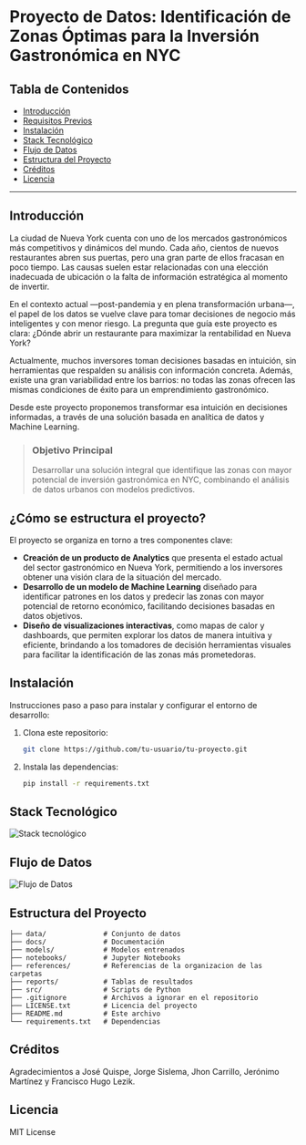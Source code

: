 # Proyecto de Datos: Identificación de Zonas Óptimas para la Inversión Gastronómica en NYC

## Tabla de Contenidos
- [Introducción](#introducción)
- [Requisitos Previos](#requisitos-previos)
- [Instalación](#instalación)
- [Stack Tecnológico](#stack-tecnológico)
- [Flujo de Datos](#flujo-de-datos)
- [Estructura del Proyecto](#estructura-del-proyecto)
- [Créditos](#créditos)
- [Licencia](#licencia)

---

## Introducción

La ciudad de Nueva York cuenta con uno de los mercados gastronómicos más competitivos y dinámicos del mundo. Cada año, cientos de nuevos restaurantes abren sus puertas, pero una gran parte de ellos fracasan en poco tiempo. Las causas suelen estar relacionadas con una elección inadecuada de ubicación o la falta de información estratégica al momento de invertir.

En el contexto actual —post-pandemia y en plena transformación urbana—, el papel de los datos se vuelve clave para tomar decisiones de negocio más inteligentes y con menor riesgo. La pregunta que guía este proyecto es clara: ¿Dónde abrir un restaurante para maximizar la rentabilidad en Nueva York?

Actualmente, muchos inversores toman decisiones basadas en intuición, sin herramientas que respalden su análisis con información concreta. Además, existe una gran variabilidad entre los barrios: no todas las zonas ofrecen las mismas condiciones de éxito para un emprendimiento gastronómico.

Desde este proyecto proponemos transformar esa intuición en decisiones informadas, a través de una solución basada en analítica de datos y Machine Learning.


> ### Objetivo Principal
> Desarrollar una solución integral que identifique las zonas con mayor potencial de inversión gastronómica en NYC, combinando el análisis de datos urbanos con modelos predictivos.

## ¿Cómo se estructura el proyecto?

El proyecto se organiza en torno a tres componentes clave:

- **Creación de un producto de Analytics** que presenta el estado actual del sector gastronómico en Nueva York, permitiendo a los inversores obtener una visión clara de la situación del mercado.
- **Desarrollo de un modelo de Machine Learning** diseñado para identificar patrones en los datos y predecir las zonas con mayor potencial de retorno económico, facilitando decisiones basadas en datos objetivos.
- **Diseño de visualizaciones interactivas**, como mapas de calor y dashboards, que permiten explorar los datos de manera intuitiva y eficiente, brindando a los tomadores de decisión herramientas visuales para facilitar la identificación de las zonas más prometedoras.

## Instalación

Instrucciones paso a paso para instalar y configurar el entorno de desarrollo:

1. Clona este repositorio:
   ```bash
   git clone https://github.com/tu-usuario/tu-proyecto.git

2. Instala las dependencias:
    ```bash
    pip install -r requirements.txt

## Stack Tecnológico

![Stack tecnológico](docs/stack%20tecnologico.PNG)

## Flujo de Datos

![Flujo de Datos](docs/flujo%20de%20datos.PNG)


## Estructura del Proyecto

    ├── data/              # Conjunto de datos
    ├── docs/              # Documentación
    ├── models/            # Modelos entrenados
    ├── notebooks/         # Jupyter Notebooks
    ├── references/        # Referencias de la organizacion de las carpetas
    ├── reports/           # Tablas de resultados
    ├── src/               # Scripts de Python
    ├── .gitignore         # Archivos a ignorar en el repositorio
    ├── LICENSE.txt        # Licencia del proyecto
    ├── README.md          # Este archivo
    └── requirements.txt   # Dependencias


## Créditos

Agradecimientos a José Quispe, Jorge Sislema, Jhon Carrillo, Jerónimo Martínez y Francisco Hugo Lezik.

## Licencia

MIT License

